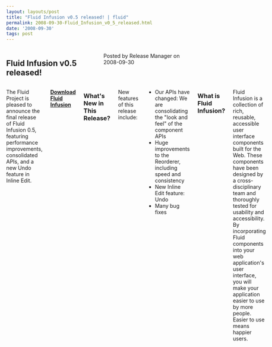 ```yaml
---
layout: layouts/post
title: "Fluid Infusion v0.5 released! | fluid"
permalink: 2008-09-30-Fluid_Infusion_v0_5_released.html
date: '2008-09-30'
tags: post
---
```

<section class="row">
                <div class="medium-6 columns">
                    <h2 class="fluid-web-emphasized-text">Fluid Infusion v0.5 released!</h2>
                    <p class="fluid-web-news-post-meta">
                        Posted by Release Manager on 2008-09-30
                    </p>
                </div>
                <div class="medium-6 columns">
                    <p>The Fluid Project is pleased to announce the final release of Fluid Infusion 0.5, featuring performance improvements, consolidated APIs, and a new Undo feature in Inline Edit.</p>
<p><strong> <a href="https://github.com/fluid-project/infusion">Download Fluid Infusion</a> </strong></p>
<h3>What&#39;s New in This Release?</strong></h3>

<p>New features of this release include:</p>
<ul>
    <li>Our APIs have changed: We are consolidating the &quot;look and feel&quot; of the component APIs</li>
    <li>Huge improvements to the Reorderer, including speed and consistency</li>
    <li>New Inline Edit feature: Undo</li>
    <li>Many bug fixes</li>
</ul>

<h3>What is Fluid Infusion?</h3>

<p>Fluid Infusion is a collection of rich, reusable, accessible user interface components built for the Web. These components have been designed by a cross-disciplinary team and thoroughly tested for usability and accessibility. By incorporating Fluid components into your web application&#39;s user interface, you will make your application easier to use by more people. Easier to use means happier users.</p>
                </div>
            </section>
